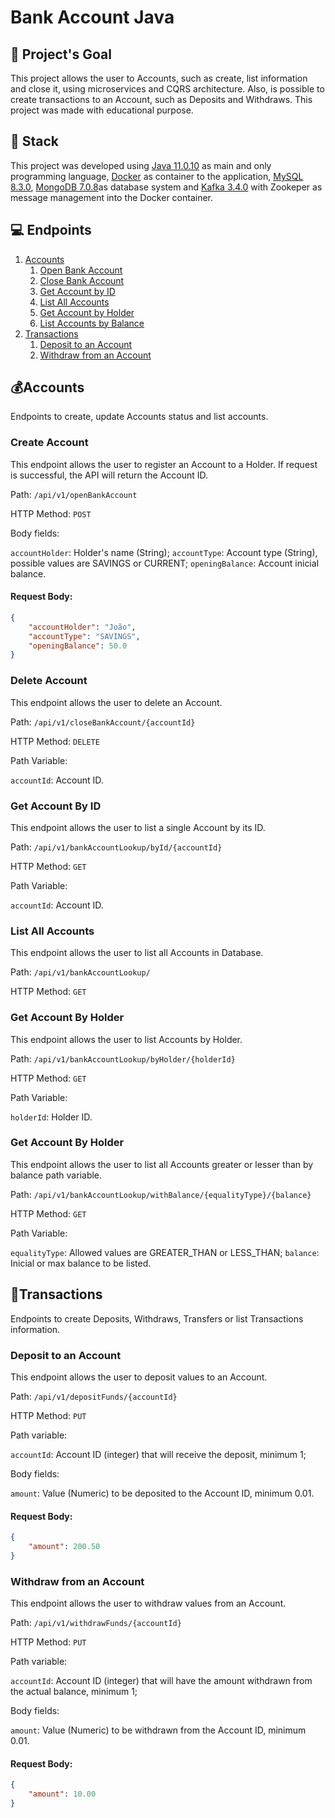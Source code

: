 # Bank Account Java

## 🎯 Project's Goal

This project allows the user to Accounts, such as create, list information and close it, using microservices and CQRS architecture. Also, is possible to create transactions to an Account, such as Deposits and Withdraws. This project was made with educational purpose.

## 🔧 Stack

This project was developed using [Java 11.0.10](https://www.oracle.com/br/java/technologies/javase/jdk11-archive-downloads.html) as main and only programming language, [Docker](https://www.docker.com/products/docker-desktop/) as container to the application, [MySQL 8.3.0](https://downloads.mysql.com/archives/community/), [MongoDB 7.0.8](https://www.mongodb.com/try/download/community-edition/releases/archive)as database system and [Kafka 3.4.0](https://kafka.apache.org/downloads) with Zookeper as message management into the Docker container.

## 💻 Endpoints

1. [Accounts](#accounts)
   1. [Open Bank Account](#open-bank-account)
   2. [Close Bank Account](#close-bank-account)
   3. [Get Account by ID](#get-account-by-id)
   4. [List All Accounts](#list-all-accounts)
   5. [Get Account by Holder](#get-account-by-holder)
   6. [List Accounts by Balance](#list-accounts-by-balance)
3. [Transactions](#transactions)
   1. [Deposit to an Account](#deposit-to-an-account)
   2. [Withdraw from an Account](#withdraw-from-an-account)


## 💰Accounts

Endpoints to create, update Accounts status and list accounts.

### Create Account

This endpoint allows the user to register an Account to a Holder. If request is successful, the API will return the Account ID.

Path: `/api/v1/openBankAccount`

HTTP Method: `POST`

Body fields:

`accountHolder`: Holder's name (String);
`accountType`: Account type (String), possible values are SAVINGS or CURRENT;
`openingBalance`: Account inicial balance.

#### Request Body:

```json
{
    "accountHolder": "João",
    "accountType": "SAVINGS",
    "openingBalance": 50.0
}
```

### Delete Account

This endpoint allows the user to delete an Account.

Path: `/api/v1/closeBankAccount/{accountId}`

HTTP Method: `DELETE`

Path Variable: 

`accountId`: Account ID.

### Get Account By ID

This endpoint allows the user to list a single Account by its ID.

Path: `/api/v1/bankAccountLookup/byId/{accountId}`

HTTP Method: `GET`

Path Variable: 

`accountId`: Account ID.

### List All Accounts

This endpoint allows the user to list all Accounts in Database. 

Path: `/api/v1/bankAccountLookup/`

HTTP Method: `GET`

### Get Account By Holder

This endpoint allows the user to list Accounts by Holder.

Path: `/api/v1/bankAccountLookup/byHolder/{holderId}`

HTTP Method: `GET`

Path Variable: 

`holderId`: Holder ID.

### Get Account By Holder

This endpoint allows the user to list all Accounts greater or lesser than by balance path variable.

Path: `/api/v1/bankAccountLookup/withBalance/{equalityType}/{balance}`

HTTP Method: `GET`

Path Variable: 

`equalityType`: Allowed values are GREATER_THAN or LESS_THAN;
`balance`: Inicial or max balance to be listed.

## 💸Transactions

Endpoints to create Deposits, Withdraws, Transfers or list Transactions information.

### Deposit to an Account

This endpoint allows the user to deposit values to an Account.

Path: `/api/v1/depositFunds/{accountId}`

HTTP Method: `PUT`

Path variable:

`accountId`: Account ID (integer) that will receive the deposit, minimum 1;

Body fields:

`amount`: Value (Numeric) to be deposited to the Account ID, minimum 0.01.

#### Request Body:

```json
{
    "amount": 200.50
}
```

### Withdraw from an Account

This endpoint allows the user to withdraw values from an Account.

Path: `/api/v1/withdrawFunds/{accountId}`

HTTP Method: `PUT`

Path variable:

`accountId`: Account ID (integer) that will have the amount withdrawn from the actual balance, minimum 1;

Body fields:

`amount`: Value (Numeric) to be withdrawn from the Account ID, minimum 0.01.

#### Request Body:

```json
{
    "amount": 10.00
}
```

